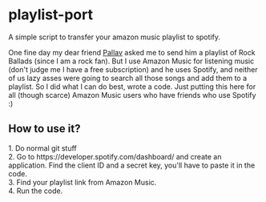 # playlist-port
A simple script to transfer your amazon music playlist to spotify.

One fine day my dear friend <a href="https://github.com/paxF3E">Pallav</a> asked me to send him a playlist of Rock Ballads (since I am a rock fan).
But I use Amazon Music for listening music (don't judge me I have a free subscription) and he uses Spotify, and neither of us lazy asses were going to search all those songs
and add them to a playlist. So I did what I can do best, wrote a code.
Just putting this here for all (though scarce) Amazon Music users who have friends who use Spotify :)
 
<h2>How to use it?</h2>
1. Do normal git stuff <br />
2. Go to https://developer.spotify.com/dashboard/ and create an application. Find the client ID and a secret key, you'll have to paste it in the code. <br />
3. Find your playlist link from Amazon Music. <br />
4. Run the code. <br />
